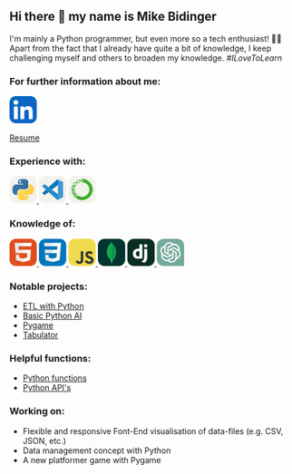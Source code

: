 ## Hi there 👋 my name is Mike Bidinger

I'm mainly a Python programmer, but even more so a tech enthusiast! 👨‍💻
Apart from the fact that I already have quite a bit of knowledge, I keep challenging myself and others to broaden my knowledge. <i>#ILoveToLearn</i>

### For further information about me:

<a href="https://www.linkedin.com/in/mike-bidinger-359906247/" target="_blank">
  <picture>
    <img src="https://raw.githubusercontent.com/MikeBidinger/MikeBidinger/main/icons/LinkedIn.svg" alt="LinkedIn", height="48">
  </picture>
</a>

[Resume](https://github.com/MikeBidinger/Resume)

### Experience with:

<a href="https://www.python.org/" target="_blank">
  <picture>
    <source media="(prefers-color-scheme: dark)" srcset="https://raw.githubusercontent.com/MikeBidinger/MikeBidinger/main/icons/Python-Dark.svg">
    <img src="https://raw.githubusercontent.com/MikeBidinger/MikeBidinger/main/icons/Python-Light.svg" alt="Python", height="48">
  </picture>
</a>

<a href="https://code.visualstudio.com/" target="_blank">
  <picture>
    <source media="(prefers-color-scheme: dark)" srcset="https://raw.githubusercontent.com/MikeBidinger/MikeBidinger/main/icons/VSCode-Dark.svg">
    <img src="https://raw.githubusercontent.com/MikeBidinger/MikeBidinger/main/icons/VSCode-Light.svg" alt="VSCode", height="48">
  </picture>
</a>

<a href="https://www.anaconda.com/" target="_blank">
  <picture>
    <source media="(prefers-color-scheme: dark)" srcset="https://raw.githubusercontent.com/MikeBidinger/MikeBidinger/main/icons/Anaconda-Dark.png">
    <img src="https://raw.githubusercontent.com/MikeBidinger/MikeBidinger/main/icons/Anaconda-Light.png" alt="Anaconda", height="48">
  </picture>
</a>

### Knowledge of:

<a href="https://www.w3schools.com/html/" target="_blank">
  <picture>
    <img src="https://raw.githubusercontent.com/MikeBidinger/MikeBidinger/main/icons/HTML.svg" alt="HTML", height="48">
  </picture>
</a>

<a href="https://www.w3schools.com/css/" target="_blank">
  <picture>
    <img src="https://raw.githubusercontent.com/MikeBidinger/MikeBidinger/main/icons/CSS.svg" alt="CSS", height="48">
  </picture>
</a>

<a href="https://www.w3schools.com/js/" target="_blank">
  <picture>
    <img src="https://raw.githubusercontent.com/MikeBidinger/MikeBidinger/main/icons/JavaScript.svg" alt="JavaScript", height="48">
  </picture>
</a>

<a href="https://www.w3schools.com/mongodb/" target="_blank">
  <picture>
    <img src="https://raw.githubusercontent.com/MikeBidinger/MikeBidinger/main/icons/MongoDB.svg" alt="MongoDB", height="48">
  </picture>
</a>

<a href="https://www.w3schools.com/django/" target="_blank">
  <picture>
    <img src="https://raw.githubusercontent.com/MikeBidinger/MikeBidinger/main/icons/Django.svg" alt="Django", height="48">
  </picture>
</a>

<a href="https://chat.openai.com/" target="_blank">
  <picture>
    <img src="https://raw.githubusercontent.com/MikeBidinger/MikeBidinger/main/icons/ChatGPT.png" alt="ChatGPT", height="48">
  </picture>
</a>

### Notable projects:

- [ETL with Python](https://github.com/MikeBidinger/Python_ETL)
- [Basic Python AI](https://github.com/MikeBidinger/Python_AI)
- [Pygame](https://github.com/MikeBidinger/Pygame)
- [Tabulator](https://github.com/MikeBidinger/Tabulator)

### Helpful functions:

- [Python functions](https://github.com/MikeBidinger/Python_Functions)
- [Python API's](https://github.com/MikeBidinger/Python_API)

### Working on:

- Flexible and responsive Font-End visualisation of data-files (e.g. CSV, JSON, etc.)
- Data management concept with Python
- A new platformer game with Pygame

<!--
**MikeBidinger/MikeBidinger** is a ✨ _special_ ✨ repository because its `README.md` (this file) appears on your GitHub profile.

Here are some ideas to get you started:

- 🔭 I’m currently working on ...
- 🌱 I’m currently learning ...
- 👯 I’m looking to collaborate on ...
- 🤔 I’m looking for help with ...
- 💬 Ask me about ...
- 📫 How to reach me: ...
- 😄 Pronouns: ...
- ⚡ Fun fact: ...
-->
